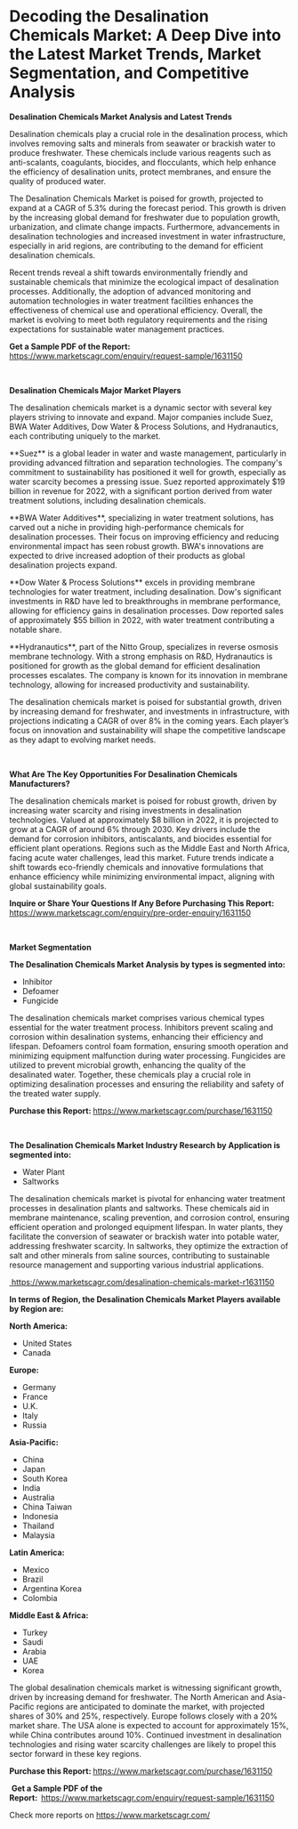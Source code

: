 <p><h1>Decoding the Desalination Chemicals Market: A Deep Dive into the Latest Market Trends, Market Segmentation, and Competitive Analysis</h1></p><p><strong>Desalination Chemicals Market Analysis and Latest Trends</strong></p>
<p><p>Desalination chemicals play a crucial role in the desalination process, which involves removing salts and minerals from seawater or brackish water to produce freshwater. These chemicals include various reagents such as anti-scalants, coagulants, biocides, and flocculants, which help enhance the efficiency of desalination units, protect membranes, and ensure the quality of produced water.</p><p>The Desalination Chemicals Market is poised for growth, projected to expand at a CAGR of 5.3% during the forecast period. This growth is driven by the increasing global demand for freshwater due to population growth, urbanization, and climate change impacts. Furthermore, advancements in desalination technologies and increased investment in water infrastructure, especially in arid regions, are contributing to the demand for efficient desalination chemicals.</p><p>Recent trends reveal a shift towards environmentally friendly and sustainable chemicals that minimize the ecological impact of desalination processes. Additionally, the adoption of advanced monitoring and automation technologies in water treatment facilities enhances the effectiveness of chemical use and operational efficiency. Overall, the market is evolving to meet both regulatory requirements and the rising expectations for sustainable water management practices.</p></p>
<p><strong>Get a Sample PDF of the Report:&nbsp;</strong> <a href="https://www.marketscagr.com/enquiry/request-sample/1631150?utm_campaign=3221&utm_medium=2&utm_source=Github&utm_content=ia&utm_term=02042025&utm_id=desalination-chemicals">https://www.marketscagr.com/enquiry/request-sample/1631150</a></p>
<p>&nbsp;</p>
<p><strong>Desalination Chemicals Major Market Players</strong></p>
<p><p>The desalination chemicals market is a dynamic sector with several key players striving to innovate and expand. Major companies include Suez, BWA Water Additives, Dow Water & Process Solutions, and Hydranautics, each contributing uniquely to the market.</p><p>**Suez** is a global leader in water and waste management, particularly in providing advanced filtration and separation technologies. The company's commitment to sustainability has positioned it well for growth, especially as water scarcity becomes a pressing issue. Suez reported approximately $19 billion in revenue for 2022, with a significant portion derived from water treatment solutions, including desalination chemicals.</p><p>**BWA Water Additives**, specializing in water treatment solutions, has carved out a niche in providing high-performance chemicals for desalination processes. Their focus on improving efficiency and reducing environmental impact has seen robust growth. BWA's innovations are expected to drive increased adoption of their products as global desalination projects expand.</p><p>**Dow Water & Process Solutions** excels in providing membrane technologies for water treatment, including desalination. Dow's significant investments in R&D have led to breakthroughs in membrane performance, allowing for efficiency gains in desalination processes. Dow reported sales of approximately $55 billion in 2022, with water treatment contributing a notable share.</p><p>**Hydranautics**, part of the Nitto Group, specializes in reverse osmosis membrane technology. With a strong emphasis on R&D, Hydranautics is positioned for growth as the global demand for efficient desalination processes escalates. The company is known for its innovation in membrane technology, allowing for increased productivity and sustainability.</p><p>The desalination chemicals market is poised for substantial growth, driven by increasing demand for freshwater, and investments in infrastructure, with projections indicating a CAGR of over 8% in the coming years. Each player’s focus on innovation and sustainability will shape the competitive landscape as they adapt to evolving market needs.</p></p>
<p>&nbsp;</p>
<p><strong>What Are The Key Opportunities For Desalination Chemicals Manufacturers?</strong></p>
<p><p>The desalination chemicals market is poised for robust growth, driven by increasing water scarcity and rising investments in desalination technologies. Valued at approximately $8 billion in 2022, it is projected to grow at a CAGR of around 6% through 2030. Key drivers include the demand for corrosion inhibitors, antiscalants, and biocides essential for efficient plant operations. Regions such as the Middle East and North Africa, facing acute water challenges, lead this market. Future trends indicate a shift towards eco-friendly chemicals and innovative formulations that enhance efficiency while minimizing environmental impact, aligning with global sustainability goals.</p></p>
<p><strong>Inquire or Share Your Questions If Any Before Purchasing This Report:</strong> <a href="https://www.marketscagr.com/enquiry/pre-order-enquiry/1631150?utm_campaign=3221&utm_medium=2&utm_source=Github&utm_content=ia&utm_term=02042025&utm_id=desalination-chemicals">https://www.marketscagr.com/enquiry/pre-order-enquiry/1631150</a></p>
<p>&nbsp;</p>
<p><strong>Market Segmentation</strong></p>
<p><strong>The Desalination Chemicals Market Analysis by types is segmented into:</strong></p>
<p><ul><li>Inhibitor</li><li>Defoamer</li><li>Fungicide</li></ul></p>
<p><p>The desalination chemicals market comprises various chemical types essential for the water treatment process. Inhibitors prevent scaling and corrosion within desalination systems, enhancing their efficiency and lifespan. Defoamers control foam formation, ensuring smooth operation and minimizing equipment malfunction during water processing. Fungicides are utilized to prevent microbial growth, enhancing the quality of the desalinated water. Together, these chemicals play a crucial role in optimizing desalination processes and ensuring the reliability and safety of the treated water supply.</p></p>
<p><strong>Purchase this Report:&nbsp;</strong><a href="https://www.marketscagr.com/purchase/1631150?utm_campaign=3221&utm_medium=2&utm_source=Github&utm_content=ia&utm_term=02042025&utm_id=desalination-chemicals">https://www.marketscagr.com/purchase/1631150</a></p>
<p>&nbsp;</p>
<p><strong>The Desalination Chemicals Market Industry Research by Application is segmented into:</strong></p>
<p><ul><li>Water Plant</li><li>Saltworks</li></ul></p>
<p><p>The desalination chemicals market is pivotal for enhancing water treatment processes in desalination plants and saltworks. These chemicals aid in membrane maintenance, scaling prevention, and corrosion control, ensuring efficient operation and prolonged equipment lifespan. In water plants, they facilitate the conversion of seawater or brackish water into potable water, addressing freshwater scarcity. In saltworks, they optimize the extraction of salt and other minerals from saline sources, contributing to sustainable resource management and supporting various industrial applications.</p></p>
<p><a href="https://www.marketscagr.com/desalination-chemicals-market-r1631150?utm_campaign=3221&utm_medium=2&utm_source=Github&utm_content=ia&utm_term=02042025&utm_id=desalination-chemicals">&nbsp;https://www.marketscagr.com/desalination-chemicals-market-r1631150</a></p>
<p><strong>In terms of Region, the Desalination Chemicals Market Players available by Region are:</strong></p>
<p>
    <p> <strong> North America: </strong>
        <ul>
            <li>United States</li>
            <li>Canada</li>
        </ul>
        </p> 
    <p> <strong> Europe: </strong>
        <ul>
            <li>Germany</li>
            <li>France</li>
            <li>U.K.</li>
            <li>Italy</li>
            <li>Russia</li>
        </ul>
        </p> 
    <p> <strong> Asia-Pacific: </strong>
        <ul>
            <li>China</li>
            <li>Japan</li>
            <li>South Korea</li>
            <li>India</li>
            <li>Australia</li>
            <li>China Taiwan</li>
            <li>Indonesia</li>
            <li>Thailand</li>
            <li>Malaysia</li>
        </ul>
        </p> 
    <p> <strong> Latin America: </strong>
        <ul>
            <li>Mexico</li>
            <li>Brazil</li>
            <li>Argentina Korea</li>
            <li>Colombia</li>
        </ul>
        </p> 
    <p> <strong> Middle East & Africa: </strong>
        <ul>
            <li>Turkey</li>
            <li>Saudi</li>
            <li>Arabia</li>
            <li>UAE</li>
            <li>Korea</li>
        </ul>
    </p>
    </p>
<p><p>The global desalination chemicals market is witnessing significant growth, driven by increasing demand for freshwater. The North American and Asia-Pacific regions are anticipated to dominate the market, with projected shares of 30% and 25%, respectively. Europe follows closely with a 20% market share. The USA alone is expected to account for approximately 15%, while China contributes around 10%. Continued investment in desalination technologies and rising water scarcity challenges are likely to propel this sector forward in these key regions.</p></p>
<p><strong>Purchase this Report: </strong><a href="https://www.marketscagr.com/purchase/1631150?utm_campaign=3221&utm_medium=2&utm_source=Github&utm_content=ia&utm_term=02042025&utm_id=desalination-chemicals">https://www.marketscagr.com/purchase/1631150</a></p>
<p>&nbsp;<strong>Get a Sample PDF of the Report:&nbsp;&nbsp;</strong><a href="https://www.marketscagr.com/enquiry/request-sample/1631150?utm_campaign=3221&utm_medium=2&utm_source=Github&utm_content=ia&utm_term=02042025&utm_id=desalination-chemicals">https://www.marketscagr.com/enquiry/request-sample/1631150</a></p>
<p><strong></strong></p>
<p>Check more reports on <a href="https://www.marketscagr.com/?utm_campaign=3221&utm_medium=2&utm_source=Github&utm_content=ia&utm_term=02042025&utm_id=desalination-chemicals">https://www.marketscagr.com/</a></p>